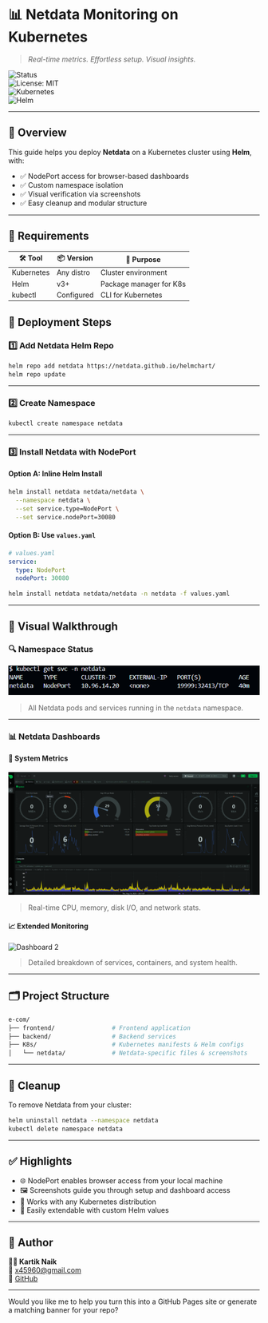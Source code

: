 # 📊 Netdata Monitoring on Kubernetes

> _Real-time metrics. Effortless setup. Visual insights._

![Status](https://img.shields.io/badge/status-Setup%20Complete-lightgrey)  
![License: MIT](https://img.shields.io/badge/License-MIT-yellow.svg)  
![Kubernetes](https://img.shields.io/badge/Kubernetes-Ready-blue)  
![Helm](https://img.shields.io/badge/Helm-v3%2B-green)

----------

## 🧭 Overview

This guide helps you deploy **Netdata** on a Kubernetes cluster using **Helm**, with:

-   ✅ NodePort access for browser-based dashboards
-   ✅ Custom namespace isolation
-   ✅ Visual verification via screenshots
-   ✅ Easy cleanup and modular structure

----------
## 🧰 Requirements

| 🛠️ Tool       | 📦 Version     | 🎯 Purpose                  |
|---------------|----------------|-----------------------------|
| Kubernetes    | Any distro     | Cluster environment         |
| Helm          | v3+            | Package manager for K8s     |
| kubectl       | Configured     | CLI for Kubernetes          |


## 🚀 Deployment Steps

### 1️⃣ Add Netdata Helm Repo

```bash
helm repo add netdata https://netdata.github.io/helmchart/
helm repo update

```

----------

### 2️⃣ Create Namespace

```bash
kubectl create namespace netdata

```

----------

### 3️⃣ Install Netdata with NodePort

#### Option A: Inline Helm Install

```bash
helm install netdata netdata/netdata \
  --namespace netdata \
  --set service.type=NodePort \
  --set service.nodePort=30080

```

#### Option B: Use `values.yaml`

```yaml
# values.yaml
service:
  type: NodePort
  nodePort: 30080

```

```bash
helm install netdata netdata/netdata -n netdata -f values.yaml

```

----------

## 📸 Visual Walkthrough

### 🔍 Namespace Status

![Namespace Overview](resource/svc.png)

> All Netdata pods and services running in the `netdata` namespace.

----------

### 📊 Netdata Dashboards

#### 🧠 System Metrics

![Dashboard 1](resource/monitoring.png)

> Real-time CPU, memory, disk I/O, and network stats.

#### 📈 Extended Monitoring

![Dashboard 2](monitoring/m2.png)

> Detailed breakdown of services, containers, and system health.

----------

## 🗂️ Project Structure

```bash
e-com/
├── frontend/                # Frontend application
├── backend/                 # Backend services
├── K8s/                     # Kubernetes manifests & Helm configs
│   └── netdata/             # Netdata-specific files & screenshots

```

----------

## 🧹 Cleanup

To remove Netdata from your cluster:

```bash
helm uninstall netdata --namespace netdata
kubectl delete namespace netdata

```

----------

## ✅ Highlights

-   🌐 NodePort enables browser access from your local machine
-   🖼️ Screenshots guide you through setup and dashboard access
-   🔄 Works with any Kubernetes distribution
-   🧩 Easily extendable with custom Helm values

----------

## 🤝 Author

**👨‍💻 Kartik Naik**  
📧 [x45960@gmail.com](mailto:x45960@gmail.com)  
🐙 [GitHub](https://github.com/KARKNAIK18)

----------

Would you like me to help you turn this into a GitHub Pages site or generate a matching banner for your repo?
